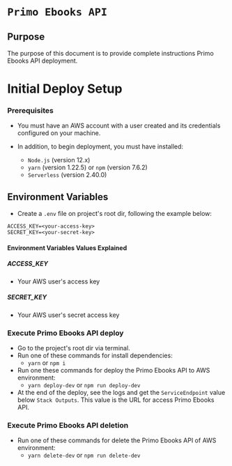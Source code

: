 # `Primo Ebooks API`

## Purpose

The purpose of this document is to provide complete instructions Primo Ebooks API deployment.

# Initial Deploy Setup

### Prerequisites

- You must have an AWS account with a user created and its credentials configured on your machine.
- In addition, to begin deployment, you must have installed:

  - `Node.js` (version 12.x)
  - `yarn` (version 1.22.5) or `npm` (version 7.6.2)
  - `Serverless` (version 2.40.0)

## Environment Variables

- Create a `.env` file on project's root dir, following the example below:

```
ACCESS_KEY=<your-access-key>
SECRET_KEY=<your-secret-key>
```

#### Environment Variables Values Explained

##### ACCESS_KEY

- Your AWS user's access key

##### SECRET_KEY

- Your AWS user's secret access key

### Execute Primo Ebooks API deploy

- Go to the project's root dir via terminal.
- Run one of these commands for install dependencies:
  - `yarn` or `npm i`
- Run one these commands for deploy the Primo Ebooks API to AWS environment:
  - `yarn deploy-dev` or `npm run deploy-dev`
- At the end of the deploy, see the logs and get the `ServiceEndpoint` value below `Stack Outputs`. This value is the URL for access Primo Ebooks API.

### Execute Primo Ebooks API deletion

- Run one of these commands for delete the Primo Ebooks API of AWS environment:
  - `yarn delete-dev` or `npm run delete-dev`
